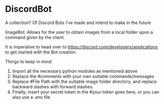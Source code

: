 # DiscordBot
A collection? Of Discord Bots I've made and intend to make in the future


ImageBot: 
Allows for the user to obtain images from a local folder upon a command given by the client.

It is imperative to head over to https://discord.com/developers/applications to get started with the Bot creation.

Things to keep in mind:

1) Import all the necessary python modules as mentioned above
2) Replace the #comments with your own suitable commands/messages 
3) Replace #File Path with the suitable image folder directory, and replace backward slashes with forward slashes.
4) Finally, insert your secret token in the #your  token goes here, or you can also use a .env file
